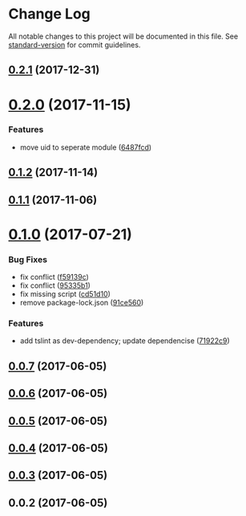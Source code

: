 # Change Log

All notable changes to this project will be documented in this file. See [standard-version](https://github.com/conventional-changelog/standard-version) for commit guidelines.

<a name="0.2.1"></a>
## [0.2.1](https://github.com/HKUST-VISLab/koa-session-ts/compare/v0.2.0...v0.2.1) (2017-12-31)



<a name="0.2.0"></a>
# [0.2.0](https://github.com/HKUST-VISLab/koa-session-ts/compare/v0.1.2...v0.2.0) (2017-11-15)


### Features

* move uid to seperate module ([6487fcd](https://github.com/HKUST-VISLab/koa-session-ts/commit/6487fcd))



<a name="0.1.2"></a>
## [0.1.2](https://github.com/HKUST-VISLab/koa-session-ts/compare/v0.1.1...v0.1.2) (2017-11-14)



<a name="0.1.1"></a>
## [0.1.1](https://github.com/HKUST-VISLab/koa-session-ts/compare/v0.1.0...v0.1.1) (2017-11-06)



<a name="0.1.0"></a>
# [0.1.0](https://github.com/HKUST-VISLab/koa-session-ts/compare/v0.0.7...v0.1.0) (2017-07-21)


### Bug Fixes

* fix conflict ([f59139c](https://github.com/HKUST-VISLab/koa-session-ts/commit/f59139c))
* fix conflict ([95335b1](https://github.com/HKUST-VISLab/koa-session-ts/commit/95335b1))
* fix missing script ([cd51d10](https://github.com/HKUST-VISLab/koa-session-ts/commit/cd51d10))
* remove package-lock.json ([91ce560](https://github.com/HKUST-VISLab/koa-session-ts/commit/91ce560))


### Features

* add tslint as dev-dependency; update dependencise ([71922c9](https://github.com/HKUST-VISLab/koa-session-ts/commit/71922c9))



<a name="0.0.7"></a>
## [0.0.7](https://github.com/HKUST-VISLab/koa-session-ts/compare/v0.0.4...v0.0.7) (2017-06-05)



<a name="0.0.6"></a>
## [0.0.6](https://github.com/HKUST-VISLab/koa-session-ts/compare/v0.0.5...v0.0.6) (2017-06-05)



<a name="0.0.5"></a>
## [0.0.5](https://github.com/HKUST-VISLab/koa-session-ts/compare/v0.0.4...v0.0.5) (2017-06-05)



<a name="0.0.4"></a>
## [0.0.4](https://github.com/HKUST-VISLab/koa-session-ts/compare/v0.0.3...v0.0.4) (2017-06-05)



<a name="0.0.3"></a>
## [0.0.3](https://github.com/HKUST-VISLab/koa-session-ts/compare/v0.0.2...v0.0.3) (2017-06-05)



<a name="0.0.2"></a>
## 0.0.2 (2017-06-05)
